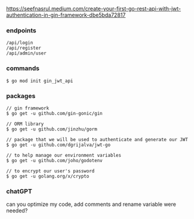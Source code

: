 https://seefnasrul.medium.com/create-your-first-go-rest-api-with-jwt-authentication-in-gin-framework-dbe5bda72817

### endpoints 

    /api/login
    /api/register
    /api/admin/user


### commands

    $ go mod init gin_jwt_api

### packages

    // gin framework
    $ go get -u github.com/gin-gonic/gin
    
    // ORM library
    $ go get -u github.com/jinzhu/gorm
    
    // package that we will be used to authenticate and generate our JWT
    $ go get -u github.com/dgrijalva/jwt-go
    
    // to help manage our environment variables
    $ go get -u github.com/joho/godotenv
    
    // to encrypt our user's password
    $ go get -u golang.org/x/crypto

### chatGPT
 can you optimize my code, add comments and rename variable were needed?
